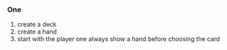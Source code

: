 ### One

1. create a deck
2. create a hand
3. start with the player one always show a hand before choosing the card
